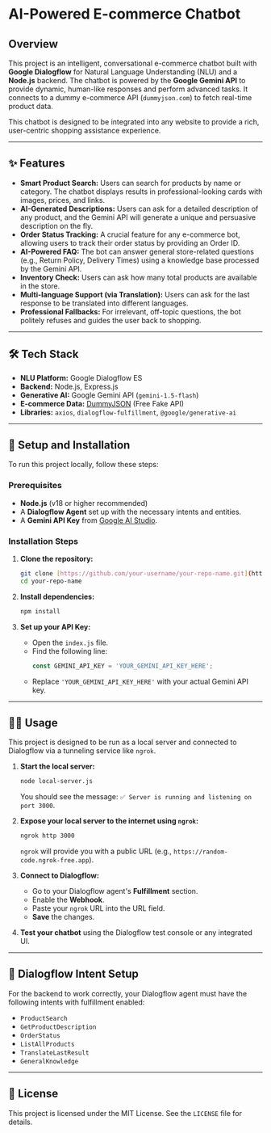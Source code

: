 # AI-Powered E-commerce Chatbot

##  Overview

This project is an intelligent, conversational e-commerce chatbot built with **Google Dialogflow** for Natural Language Understanding (NLU) and a **Node.js** backend. The chatbot is powered by the **Google Gemini API** to provide dynamic, human-like responses and perform advanced tasks. It connects to a dummy e-commerce API (`dummyjson.com`) to fetch real-time product data.

This chatbot is designed to be integrated into any website to provide a rich, user-centric shopping assistance experience.

---

## ✨ Features

* **Smart Product Search:** Users can search for products by name or category. The chatbot displays results in professional-looking cards with images, prices, and links.
* **AI-Generated Descriptions:** Users can ask for a detailed description of any product, and the Gemini API will generate a unique and persuasive description on the fly.
* **Order Status Tracking:** A crucial feature for any e-commerce bot, allowing users to track their order status by providing an Order ID.
* **AI-Powered FAQ:** The bot can answer general store-related questions (e.g., Return Policy, Delivery Times) using a knowledge base processed by the Gemini API.
* **Inventory Check:** Users can ask how many total products are available in the store.
* **Multi-language Support (via Translation):** Users can ask for the last response to be translated into different languages.
* **Professional Fallbacks:** For irrelevant, off-topic questions, the bot politely refuses and guides the user back to shopping.

---

## 🛠️ Tech Stack

* **NLU Platform:** Google Dialogflow ES
* **Backend:** Node.js, Express.js
* **Generative AI:** Google Gemini API (`gemini-1.5-flash`)
* **E-commerce Data:** [DummyJSON](https://dummyjson.com/) (Free Fake API)
* **Libraries:** `axios`, `dialogflow-fulfillment`, `@google/generative-ai`

---

## 🚀 Setup and Installation

To run this project locally, follow these steps:

### Prerequisites

* **Node.js** (v18 or higher recommended)
* A **Dialogflow Agent** set up with the necessary intents and entities.
* A **Gemini API Key** from [Google AI Studio](https://aistudio.google.com/).

### Installation Steps

1.  **Clone the repository:**
    ```bash
    git clone [https://github.com/your-username/your-repo-name.git](https://github.com/your-username/your-repo-name.git)
    cd your-repo-name
    ```

2.  **Install dependencies:**
    ```bash
    npm install
    ```

3.  **Set up your API Key:**
    * Open the `index.js` file.
    * Find the following line:
        ```javascript
        const GEMINI_API_KEY = 'YOUR_GEMINI_API_KEY_HERE';
        ```
    * Replace `'YOUR_GEMINI_API_KEY_HERE'` with your actual Gemini API key.

---

## 🏃‍♂️ Usage

This project is designed to be run as a local server and connected to Dialogflow via a tunneling service like `ngrok`.

1.  **Start the local server:**
    ```bash
    node local-server.js
    ```
    You should see the message: `✅ Server is running and listening on port 3000`.

2.  **Expose your local server to the internet using `ngrok`:**
    ```bash
    ngrok http 3000
    ```
    `ngrok` will provide you with a public URL (e.g., `https://random-code.ngrok-free.app`).

3.  **Connect to Dialogflow:**
    * Go to your Dialogflow agent's **Fulfillment** section.
    * Enable the **Webhook**.
    * Paste your `ngrok` URL into the URL field.
    * **Save** the changes.

4.  **Test your chatbot** using the Dialogflow test console or any integrated UI.

---

## 🤖 Dialogflow Intent Setup

For the backend to work correctly, your Dialogflow agent must have the following intents with fulfillment enabled:

* `ProductSearch`
* `GetProductDescription`
* `OrderStatus`
* `ListAllProducts`
* `TranslateLastResult`
* `GeneralKnowledge`

---
## 📄 License

This project is licensed under the MIT License. See the `LICENSE` file for details.
